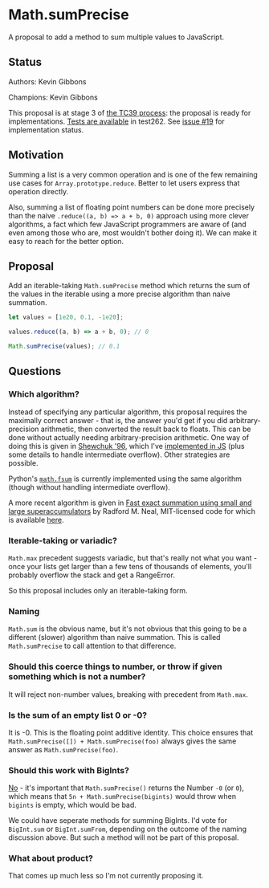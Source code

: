 # Math.sumPrecise

A proposal to add a method to sum multiple values to JavaScript.

## Status

Authors: Kevin Gibbons

Champions: Kevin Gibbons

This proposal is at stage 3 of [the TC39 process](https://tc39.es/process-document/): the proposal is ready for implementations. [Tests are available](https://github.com/tc39/test262/pull/4049) in test262. See [issue #19](https://github.com/tc39/proposal-math-sum/issues/19) for implementation status.

## Motivation

Summing a list is a very common operation and is one of the few remaining use cases for `Array.prototype.reduce`. Better to let users express that operation directly.

Also, summing a list of floating point numbers can be done more precisely than the naive `.reduce((a, b) => a + b, 0)` approach using more clever algorithms, a fact which few JavaScript programmers are aware of (and even among those who are, most wouldn't bother doing it). We can make it easy to reach for the better option.

## Proposal

Add an iterable-taking `Math.sumPrecise` method which returns the sum of the values in the iterable using a more precise algorithm than naive summation.

```js
let values = [1e20, 0.1, -1e20];

values.reduce((a, b) => a + b, 0); // 0

Math.sumPrecise(values); // 0.1
````

## Questions

### Which algorithm?

Instead of specifying any particular algorithm, this proposal requires the maximally correct answer - that is, the answer you'd get if you did arbitrary-precision arithmetic, then converted the result back to floats. This can be done without actually needing arbitrary-precision arithmetic. One way of doing this is given in [Shewchuk '96](./Shewchuk-robust-arithmetic.pdf), which I've [implemented in JS](./polyfill/polyfill.mjs) (plus some details to handle intermediate overflow). Other strategies are possible.

Python's [`math.fsum`](https://docs.python.org/3/library/math.html#math.fsum) is currently implemented using the same algorithm (though without handling intermediate overflow).

A more recent algorithm is given in [Fast exact summation using small and large superaccumulators](https://arxiv.org/abs/1505.05571) by Radford M. Neal, MIT-licensed code for which is available [here](https://gitlab.com/radfordneal/xsum).

### Iterable-taking or variadic?

`Math.max` precedent suggests variadic, but that's really not what you want - once your lists get larger than a few tens of thousands of elements, you'll probably overflow the stack and get a RangeError.

So this proposal includes only an iterable-taking form.

### Naming

`Math.sum` is the obvious name, but it's not obvious that this going to be a different (slower) algorithm than naive summation. This is called `Math.sumPrecise` to call attention to that difference.

### Should this coerce things to number, or throw if given something which is not a number?

It will reject non-number values, breaking with precedent from `Math.max`.

### Is the sum of an empty list 0 or -0?

It is -0. This is the floating point additive identity. This choice ensures that `Math.sumPrecise([]) + Math.sumPrecise(foo)` always gives the same answer as `Math.sumPrecise(foo)`.

### Should this work with BigInts?

[No](https://github.com/tc39/proposal-bigint-math/issues/23) - it's important that `Math.sumPrecise()` returns the Number `-0` (or `0`), which means that `5n + Math.sumPrecise(bigints)` would throw when `bigints` is empty, which would be bad.

We could have seperate methods for summing BigInts. I'd vote for `BigInt.sum` or `BigInt.sumFrom`, depending on the outcome of the naming discussion above. But such a method will not be part of this proposal.

### What about product?

That comes up much less so I'm not currently proposing it.
